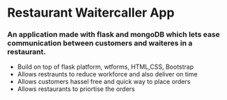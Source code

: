 # Restaurant Waitercaller App
### An application made with flask and mongoDB which lets ease communication between customers and waiteres in a restaurant.

+ Build on top of flask platform, wtforms, HTML,CSS, Bootstrap
+ Allows restraunts to reduce workforce and also deliver on time
+ Allows customers hassel free and quick way to place orders
+ Allows restaurants to priortise the orders


